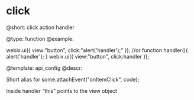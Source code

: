 click
=============


@short:
	click action handler

@type: function
@example:

webix.ui({
   view:"button", click:"alert('handler');"
});
//or
function handler(){
    alert('handler');
}
webix.ui({
   view:"button", click:handler
});

@template:	api_config
@descr:


Short alias for some.attachEvent("onItemClick", code);

Inside handler "this" points to the view object
